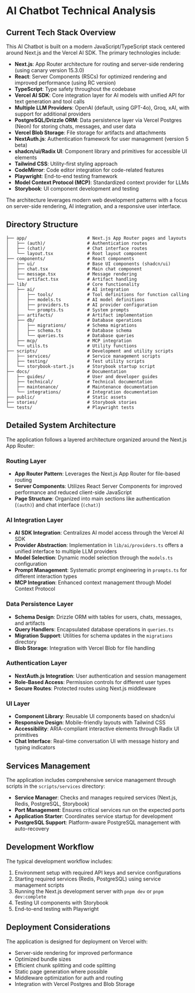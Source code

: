# AI Chatbot Technical Analysis

## Current Tech Stack Overview

This AI Chatbot is built on a modern JavaScript/TypeScript stack centered around Next.js and the Vercel AI SDK. The primary technologies include:

- **Next.js**: App Router architecture for routing and server-side rendering (using canary version 15.3.0)
- **React**: Server Components (RSCs) for optimized rendering and improved performance (using RC version)
- **TypeScript**: Type safety throughout the codebase
- **Vercel AI SDK**: Core integration layer for AI models with unified API for text generation and tool calls
- **Multiple LLM Providers**: OpenAI (default, using GPT-4o), Groq, xAI, with support for additional providers
- **PostgreSQL/Drizzle ORM**: Data persistence layer via Vercel Postgres (Neon) for storing chats, messages, and user data
- **Vercel Blob Storage**: File storage for artifacts and attachments
- **NextAuth.js**: Authentication framework for user management (version 5 beta)
- **shadcn/ui/Radix UI**: Component library and primitives for accessible UI elements
- **Tailwind CSS**: Utility-first styling approach
- **CodeMirror**: Code editor integration for code-related features
- **Playwright**: End-to-end testing framework
- **Model Context Protocol (MCP)**: Standardized context provider for LLMs
- **Storybook**: UI component development and testing

The architecture leverages modern web development patterns with a focus on server-side rendering, AI integration, and a responsive user interface.

## Directory Structure

```
├── app/                       # Next.js App Router pages and layouts
│   ├── (auth)/                # Authentication routes
│   ├── (chat)/                # Chat interface routes
│   └── layout.tsx             # Root layout component
├── components/                # React components
│   ├── ui/                    # Base UI components (shadcn/ui)
│   ├── chat.tsx               # Main chat component
│   ├── message.tsx            # Message rendering
│   └── artifact.tsx           # Artifact handling
├── lib/                       # Core functionality
│   ├── ai/                    # AI integration
│   │   ├── tools/             # Tool definitions for function calling
│   │   ├── models.ts          # AI model definitions
│   │   ├── providers.ts       # AI provider configuration
│   │   └── prompts.ts         # System prompts
│   ├── artifacts/             # Artifact implementation
│   ├── db/                    # Database operations
│   │   ├── migrations/        # Schema migrations
│   │   ├── schema.ts          # Database schema
│   │   └── queries.ts         # Database queries
│   ├── mcp/                   # MCP integration
│   └── utils.ts               # Utility functions
├── scripts/                   # Development and utility scripts
│   ├── services/              # Service management scripts
│   ├── testing/               # Test utility scripts
│   └── storybook-start.js     # Storybook startup script
├── docs/                      # Documentation
│   ├── guides/                # User and developer guides
│   ├── technical/             # Technical documentation
│   ├── maintenance/           # Maintenance documentation
│   └── integrations/          # Integration documentation
├── public/                    # Static assets
├── stories/                   # Storybook stories
└── tests/                     # Playwright tests
```

## Detailed System Architecture

The application follows a layered architecture organized around the Next.js App Router:

### Routing Layer
- **App Router Pattern**: Leverages the Next.js App Router for file-based routing
- **Server Components**: Utilizes React Server Components for improved performance and reduced client-side JavaScript
- **Page Structure**: Organized into main sections like authentication (`(auth)`) and chat interface (`(chat)`)

### AI Integration Layer
- **AI SDK Integration**: Centralizes AI model access through the Vercel AI SDK
- **Provider Abstraction**: Implementation in `lib/ai/providers.ts` offers a unified interface to multiple LLM providers
- **Model Selection**: Dynamic model selection through the `models.ts` configuration
- **Prompt Management**: Systematic prompt engineering in `prompts.ts` for different interaction types
- **MCP Integration**: Enhanced context management through Model Context Protocol

### Data Persistence Layer
- **Schema Design**: Drizzle ORM with tables for users, chats, messages, and artifacts
- **Query Handlers**: Encapsulated database operations in `queries.ts`
- **Migration Support**: Utilities for schema updates in the `migrations` directory
- **Blob Storage**: Integration with Vercel Blob for file handling

### Authentication Layer
- **NextAuth.js Integration**: User authentication and session management
- **Role-Based Access**: Permission controls for different user types
- **Secure Routes**: Protected routes using Next.js middleware

### UI Layer
- **Component Library**: Reusable UI components based on shadcn/ui
- **Responsive Design**: Mobile-friendly layouts with Tailwind CSS
- **Accessibility**: ARIA-compliant interactive elements through Radix UI primitives
- **Chat Interface**: Real-time conversation UI with message history and typing indicators

## Services Management

The application includes comprehensive service management through scripts in the `scripts/services` directory:

- **Service Manager**: Checks and manages required services (Next.js, Redis, PostgreSQL, Storybook)
- **Port Management**: Ensures critical services run on the expected ports
- **Application Starter**: Coordinates service startup for development
- **PostgreSQL Support**: Platform-aware PostgreSQL management with auto-recovery

## Development Workflow

The typical development workflow includes:

1. Environment setup with required API keys and service configurations
2. Starting required services (Redis, PostgreSQL) using service management scripts
3. Running the Next.js development server with `pnpm dev` or `pnpm dev:complete`
4. Testing UI components with Storybook
5. End-to-end testing with Playwright

## Deployment Considerations

The application is designed for deployment on Vercel with:

- Server-side rendering for improved performance
- Optimized bundle sizes
- Efficient chunk splitting and code splitting
- Static page generation where possible
- Middleware optimization for auth and routing
- Integration with Vercel Postgres and Blob Storage
